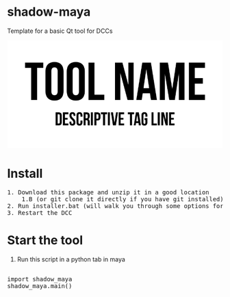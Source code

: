 # shadow-maya
Template for a basic Qt tool for DCCs

![tool header image](docs/header_image.png)


# Install

<pre>
1. Download this package and unzip it in a good location 
    1.B (or git clone it directly if you have git installed)
2. Run installer.bat (will walk you through some options for install)
3. Restart the DCC
</pre>

# Start the tool
1. Run this script in a python tab in maya

<pre>

import shadow_maya
shadow_maya.main()

</pre>




